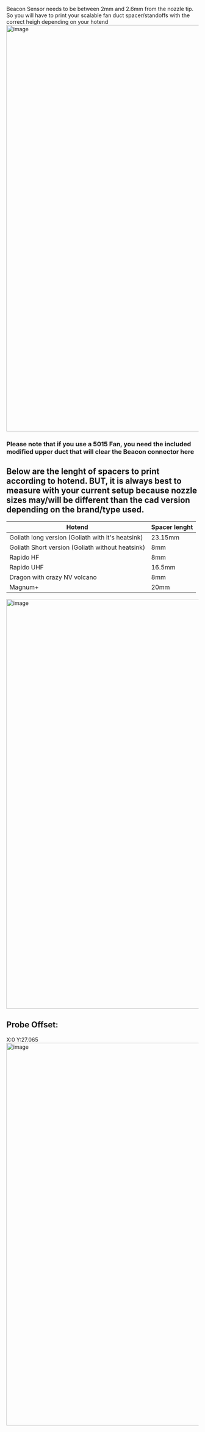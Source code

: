 Beacon Sensor needs to be between 2mm and 2.6mm from the nozzle tip. So you will have to print your scalable fan duct spacer/standoffs with the correct heigh depending on your hotend
<img width="1062" alt="image" src="https://user-images.githubusercontent.com/37383368/219794565-2839fb28-6966-4a29-ba44-c32ee03703d1.png">

### Please note that if you use a 5015 Fan, you need the included modified upper duct that will clear the Beacon connector here

## Below are the lenght of spacers to print according to hotend. BUT, it is always best to measure with your current setup because nozzle sizes may/will be different than the cad version depending on the brand/type used. 


| Hotend | Spacer lenght  |
| ------ | ----           |
|Goliath long version (Goliath with it's heatsink)| 23.15mm |
|Goliath Short version (Goliath without heatsink)| 8mm |
|Rapido HF|  8mm|
|Rapido UHF| 16.5mm |
|Dragon with crazy NV volcano| 8mm |
|Magnum+| 20mm |

<img width="1071" alt="image" src="https://user-images.githubusercontent.com/37383368/219797821-8ba91ed2-f33f-4504-8bbd-16ef6ae75e28.png">

## Probe Offset:
X:0 Y:27.065
<img width="1000" alt="image" src="https://user-images.githubusercontent.com/37383368/224376420-58690848-4506-4d61-a6f3-0e9b339eb747.png">





